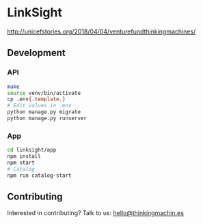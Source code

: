 # LinkSight

http://unicefstories.org/2018/04/04/venturefundthinkingmachines/

## Development

### API

```sh
make
source venv/bin/activate
cp .env{.template,}
# Edit values in .env
python manage.py migrate
python manage.py runserver
```

### App

```sh
cd linksight/app
npm install
npm start
# Catalog
npm run catalog-start
```

## Contributing

Interested in contributing? Talk to us: hello@thinkingmachin.es
